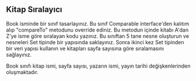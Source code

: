 ## Kitap Sıralayıcı


Book isminde bir sınıf tasarlayınız. 
Bu sınıf Comparable interface'den kalıtım alıp "compareTo" metodunu override ediniz. 
Bu metodun içinde kitabı A'dan Z'ye isme göre sıralayan kodu yazınız. 
Bu sınıftan 5 tane nesne oluşturun ve nesneleri Set tipinde bir yapısında saklayınız. 
Sonra ikinci kez Set tipinden bir veri yapısı kullanın ve kitapları sayfa sayısına göre sıralamasını sağlayınız.



Book sınıfı kitap ismi, sayfa sayısı, yazarın ismi, yayın tarihi değişkenlerinden oluşmaktadır.

